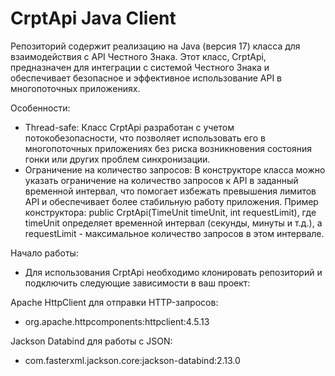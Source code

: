 #  CrptApi Java Client
Репозиторий содержит реализацию на Java (версия 17) класса для взаимодействия с API Честного Знака. Этот класс, CrptApi, предназначен для интеграции с системой Честного Знака и обеспечивает безопасное и эффективное использование API в многопоточных приложениях.

Особенности:
 - Thread-safe: Класс CrptApi разработан с учетом потокобезопасности, что позволяет использовать его в многопоточных приложениях без риска возникновения состояния гонки или других проблем синхронизации.
 - Ограничение на количество запросов: В конструкторе класса можно указать ограничение на количество запросов к API в заданный временной интервал, что помогает избежать превышения лимитов API и обеспечивает более стабильную работу приложения. Пример конструктора: public CrptApi(TimeUnit timeUnit, int requestLimit), где timeUnit определяет временной интервал (секунды, минуты и т.д.), а requestLimit - максимальное количество запросов в этом интервале.
   
Начало работы:

-  Для использования CrptApi необходимо клонировать репозиторий и подключить следующие зависимости в ваш проект:

Apache HttpClient для отправки HTTP-запросов:

  - org.apache.httpcomponents:httpclient:4.5.13

Jackson Databind для работы с JSON:

  - com.fasterxml.jackson.core:jackson-databind:2.13.0
